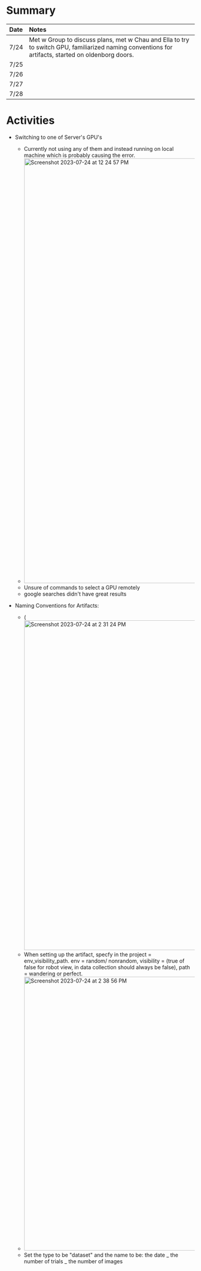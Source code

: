 # Summary 
| Date   | Notes
| :----- | :-------------------------------
| 7/24   | Met w Group to discuss plans, met w Chau and Ella to try to switch GPU, familiarized naming conventions for artifacts, started on oldenborg doors. 
| 7/25   | 
| 7/26   | 
| 7/27   | 
| 7/28   | 


# Activities
* Switching to one of Server's GPU's
    * Currently not using any of them and instead running on local machine which is probably causing the error. 
    * <img width="1131" alt="Screenshot 2023-07-24 at 12 24 57 PM" src="https://github.com/daisy-abbott/ARCSLab-reports/assets/112681549/164a73e2-04cb-4933-b921-44f139690c4d">
    * Unsure of commands to select a GPU remotely 
    * google searches didn't have great results

* Naming Conventions for Artifacts: 
    * (<img width="878" alt="Screenshot 2023-07-24 at 2 31 24 PM" src="https://github.com/daisy-abbott/ARCSLab-reports/assets/112681549/0c0103d8-cec3-42ea-8507-4c3378c9b866">
    * When setting up the artifact, specfy in the project = env_visibility_path. env = random/ nonrandom, visibility = (true of false for robot view, in data collection should always be false), path = wandering or perfect. 
    * <img width="729" alt="Screenshot 2023-07-24 at 2 38 56 PM" src="https://github.com/daisy-abbott/ARCSLab-reports/assets/112681549/22b9ee49-28bf-453d-b77c-f61c20c721b8">
    * Set the type to be "dataset" and the name to be: the date _ the number of trials _ the number of images
